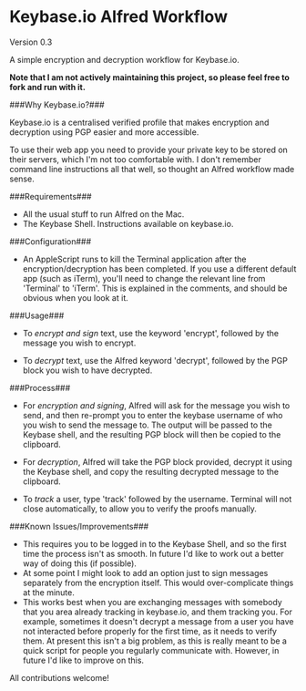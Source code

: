 Keybase.io Alfred Workflow
================
Version 0.3

A simple encryption and decryption workflow for Keybase.io.

**Note that I am not actively maintaining this project, so please feel free to fork and run with it.**

###Why Keybase.io?###

Keybase.io is a centralised verified profile that makes encryption and decryption using PGP easier and more accessible.

To use their web app you need to provide your private key to be stored on their servers, which I'm not too comfortable with. I don't remember command line instructions all that well, so thought an Alfred workflow made sense.

###Requirements###

* All the usual stuff to run Alfred on the Mac.
* The Keybase Shell. Instructions available on keybase.io.

###Configuration###

* An AppleScript runs to kill the Terminal application after the encryption/decryption has been completed. If you use a different default app (such as iTerm), you'll need to change the relevant line from 'Terminal' to 'iTerm'. This is explained in the comments, and should be obvious when you look at it.

###Usage###

* To *encrypt and sign* text, use the keyword 'encrypt', followed by the message you wish to encrypt. 

* To *decrypt* text, use the Alfred keyword 'decrypt', followed by the PGP block you wish to have decrypted.

###Process###

* For *encryption and signing*, Alfred will ask for the message you wish to send, and then re-prompt you to enter the keybase username of who you wish to send the message to. The output will be passed to the Keybase shell, and the resulting PGP block will then be copied to the clipboard.

* For *decryption*, Alfred will take the PGP block provided, decrypt it using the Keybase shell, and copy the resulting decrypted message to the clipboard.

* To *track* a user, type 'track' followed by the username. Terminal will not close automatically, to allow you to verify the proofs manually.


###Known Issues/Improvements###

* This requires you to be logged in to the Keybase Shell, and so the first time the process isn't as smooth. In future I'd like to work out a better way of doing this (if possible).
* At some point I might look to add an option just to sign messages separately from the encryption itself. This would over-complicate things at the minute.
* This works best when you are exchanging messages with somebody that you area already tracking in keybase.io, and them tracking you. For example, sometimes it doesn't decrypt a message from a user you have not interacted before properly for the first time, as it needs to verify them. At present this isn't a big problem, as this is really meant to be a quick script for people you regularly communicate with. However, in future I'd like to improve on this.

All contributions welcome!
